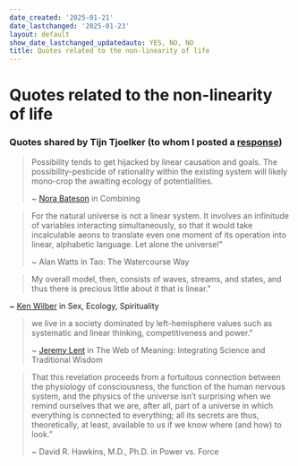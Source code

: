 ```yaml
---
date_created: '2025-01-21'
date_lastchanged: '2025-01-23'
layout: default
show_date_lastchanged_updatedauto: YES, NO, NO
title: Quotes related to the non-linearity of life
---
```

# Quotes related to the non-linearity of life


### Quotes shared by Tijn Tjoelker (to whom I posted a [response](https://www.linkedin.com/posts/leonsanten_complexity-consciousness-possibility-activity-7287667730047021057-jsfL?utm_source=share&utm_medium=member_desktop))

>Possibility tends to get hijacked by linear causation and goals. The possibility-pesticide of rationality within the existing system will likely mono-crop the awaiting ecology of potentialities.
>
>~ [Nora Bateson](https://www.linkedin.com/in/nora-bateson-b4a2456/) in Combining  
  
>For the natural universe is not a linear system. It involves an infinitude of variables interacting simultaneously, so that it would take incalculable aeons to translate even one moment of its operation into linear, alphabetic language. Let alone the universe!"  
>
>~ Alan Watts in Tao: The Watercourse Way  
  
>My overall model, then, consists of waves, streams, and states, and thus there is precious little about it that is linear."  
>
~ [Ken Wilber](https://www.linkedin.com/in/ken-wilber-4bbb476/) in Sex, Ecology, Spirituality  
  
>we live in a society dominated by left-hemisphere values such as systematic and linear thinking, competitiveness and power."  
>
>~ [Jeremy Lent](https://www.linkedin.com/in/jeremy-lent-ba153017/) in The Web of Meaning: Integrating Science and Traditional Wisdom  
  
>That this revelation proceeds from a fortuitous connection between the physiology of consciousness, the function of the human nervous system, and the physics of the universe isn’t surprising when we remind ourselves that we are, after all, part of a universe in which everything is connected to everything; all its secrets are thus, theoretically, at least, available to us if we know where (and how) to look.”  
>
>~ David R. Hawkins, M.D., Ph.D. in Power vs. Force
